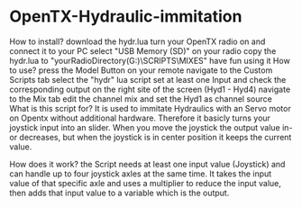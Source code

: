 # OpenTX-Hydraulic-immitation

How to install?
download the hydr.lua
turn your OpenTX radio on and connect it to your PC
select "USB Memory (SD)" on your radio
copy the hydr.lua to "yourRadioDirectory(G:)\SCRIPTS\MIXES"
have fun using it
How to use?
press the Model Button on your remote
navigate to the Custom Scripts tab
select the "hydr" lua script
set at least one Input and check the corresponding output on the right site of the screen (Hyd1 - Hyd4)
navigate to the Mix tab
edit the channel mix and set the Hyd1 as channel source
What is this script for?
It is used to immitate Hydraulics with an Servo motor on Opentx without additional hardware. Therefore it basicly turns your joystick input into an slider. When you move the joystick the output value in- or decreases, but when the joystick is in center position it keeps the current value.

How does it work?
the Script needs at least one input value (Joystick) and can handle up to four joystick axles at the same time. It takes the input value of that specific axle and uses a multiplier to reduce the input value, then adds that input value to a variable which is the output.

